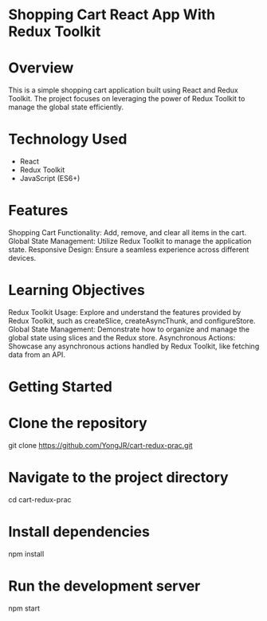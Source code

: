 # Shopping Cart React App With Redux Toolkit

# Overview
This is a simple shopping cart application built using React and Redux Toolkit. The project focuses on leveraging the power of Redux Toolkit to manage the global state efficiently.

# Technology Used
- React
- Redux Toolkit
- JavaScript (ES6+)

# Features
Shopping Cart Functionality: Add, remove, and clear all items in the cart.
Global State Management: Utilize Redux Toolkit to manage the application state.
Responsive Design: Ensure a seamless experience across different devices.

# Learning Objectives
Redux Toolkit Usage: Explore and understand the features provided by Redux Toolkit, such as createSlice, createAsyncThunk, and configureStore.
Global State Management: Demonstrate how to organize and manage the global state using slices and the Redux store.
Asynchronous Actions: Showcase any asynchronous actions handled by Redux Toolkit, like fetching data from an API.

# Getting Started
# Clone the repository
git clone https://github.com/YongJR/cart-redux-prac.git
# Navigate to the project directory
cd cart-redux-prac
# Install dependencies
npm install
# Run the development server
npm start
